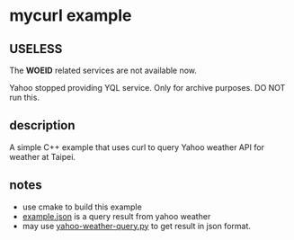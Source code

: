 # mycurl example

## USELESS

The **WOEID** related services are not available now.

Yahoo stopped providing YQL service. Only for archive purposes.
DO NOT run this. 

## description

A simple C++ example that uses curl to query Yahoo weather API for weather at Taipei.

## notes

* use cmake to build this example
* [example.json](./example.json) is a query result from yahoo weather
* may use [yahoo-weather-query.py](./yahoo-weather-query.py) to get result in json format.


